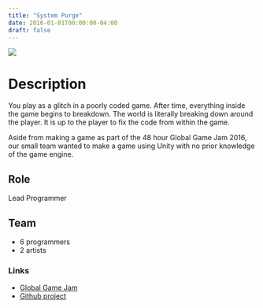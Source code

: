 ```yaml
---
title: "System Purge"
date: 2016-01-01T00:00:00-04:00
draft: false
---
```


![](/images/projects/System_Purge_Title1.png)

# Description
You play as a glitch in a poorly coded game. After time, everything inside the game begins to breakdown. The world is literally breaking down around the player. It is up to the player to fix the code from within the game.

Aside from making a game as part of the 48 hour Global Game Jam 2016, our small team wanted to make a game using Unity with no prior knowledge of the game engine.

## Role
Lead Programmer

## Team
- 6 programmers
- 2 artists

### Links
- [Global Game Jam](https://globalgamejam.org/2016/games/system-purge)
- [Github project](https://github.com/caleb-brown/System-Purge)